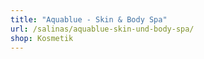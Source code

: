 ```yaml
---
title: "Aquablue - Skin & Body Spa"
url: /salinas/aquablue-skin-und-body-spa/
shop: Kosmetik
---
```


